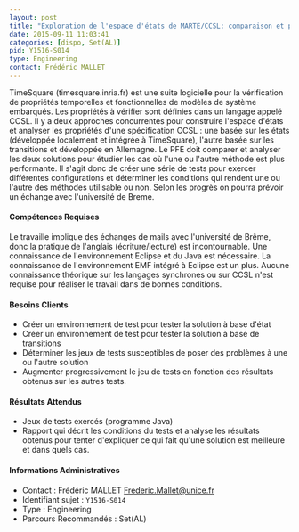 ```yaml
---
layout: post
title: "Exploration de l'espace d'états de MARTE/CCSL: comparaison et performances"
date: 2015-09-11 11:03:41
categories: [dispo, Set(AL)]
pid: Y1516-S014
type: Engineering
contact: Frédéric MALLET
---
```

       
TimeSquare (timesquare.inria.fr) est une suite logicielle pour la vérification de propriétés temporelles et fonctionnelles de modèles de système embarqués. Les propriétés à vérifier sont définies dans un langage appelé CCSL. Il y a deux approches concurrentes pour construire l'espace d'états et analyser les propriétés d'une spécification CCSL : une basée sur les états (développée localement et intégrée à TimeSquare), l'autre basée sur les transitions et développée en Allemagne.
Le PFE doit comparer et analyser les deux solutions pour étudier les cas où l'une ou l'autre méthode est plus performante. Il s'agit donc de créer une série de tests pour exercer différentes configurations et déterminer les conditions qui rendent une ou l'autre des méthodes utilisable ou non.
Selon les progrès on pourra prévoir un échange avec l'université de Breme.   

#### Compétences Requises
Le travaille implique des échanges de mails avec l'université de Brême, donc la pratique de l'anglais (écriture/lecture) est incontournable.
Une connaissance de l'environnement Eclipse et du Java est nécessaire.
La connaissance de l'environnement EMF intégré à Eclipse est un plus.
Aucune connaissance théorique sur les langages synchrones ou sur CCSL n'est requise pour réaliser le travail dans de bonnes conditions.


#### Besoins Clients
- Créer un environnement de test pour tester la solution à base d'état
- Créer un environnement de test pour tester la solution à base de transitions
- Déterminer les jeux de tests susceptibles de poser des problèmes à une ou l'autre solution
- Augmenter progressivement le jeu de tests en fonction des résultats obtenus sur les autres tests.

#### Résultats Attendus
- Jeux de tests exercés (programme Java)
- Rapport qui décrit les conditions du tests et analyse les résultats obtenus pour tenter d'expliquer ce qui fait qu'une solution est meilleure et dans quels cas.
     

#### Informations Administratives
  * Contact : Frédéric MALLET <Frederic.Mallet@unice.fr>
  * Identifiant sujet : `Y1516-S014`
  * Type : Engineering
  * Parcours Recommandés : Set(AL)
     